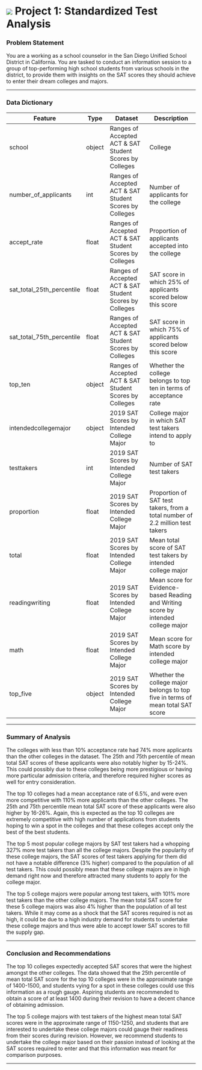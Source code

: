 # ![](https://ga-dash.s3.amazonaws.com/production/assets/logo-9f88ae6c9c3871690e33280fcf557f33.png) Project 1: Standardized Test Analysis

### Problem Statement

You are a working as a school counselor in the San Diego Unified School District in California. You are tasked to conduct an information session to a group of top-performing high school students from various schools in the district, to provide them with insights on the SAT scores they should achieve to enter their dream colleges and majors.

---

### Data Dictionary

|Feature|Type|Dataset|Description|
|---|---|---|---|
|school|object|Ranges of Accepted ACT & SAT Student Scores by Colleges|College|
|number_of_applicants|int|Ranges of Accepted ACT & SAT Student Scores by Colleges|Number of applicants for the college|
|accept_rate|float|Ranges of Accepted ACT & SAT Student Scores by Colleges|Proportion of applicants accepted into the college|
|sat_total_25th_percentile|float|Ranges of Accepted ACT & SAT Student Scores by Colleges|SAT score in which 25% of applicants scored below this score|
|sat_total_75th_percentile|float|Ranges of Accepted ACT & SAT Student Scores by Colleges|SAT score in which 75% of applicants scored below this score|
|top_ten|object|Ranges of Accepted ACT & SAT Student Scores by Colleges|Whether the college belongs to top ten in terms of acceptance rate|
|intendedcollegemajor|object|2019 SAT Scores by Intended College Major|College major in which SAT test takers intend to apply to|
|testtakers|int|2019 SAT Scores by Intended College Major|Number of SAT test takers|
|proportion|float|2019 SAT Scores by Intended College Major|Proportion of SAT test takers, from a total number of 2.2 million test takers|
|total|float|2019 SAT Scores by Intended College Major|Mean total score of SAT test takers by intended college major|
|readingwriting|float|2019 SAT Scores by Intended College Major|Mean score for Evidence-based Reading and Writing score by intended college major|
|math|float|2019 SAT Scores by Intended College Major|Mean score for Math score by intended college major|
|top_five|object|2019 SAT Scores by Intended College Major|Whether the college major belongs to top five in terms of mean total SAT score|

---

### Summary of Analysis

The colleges with less than 10% acceptance rate had 74% more applicants than the other colleges in the dataset. The 25th and 75th percentile of mean total SAT scores of these applicants were also notably higher by 15-24%. This could possibly due to these colleges being more prestigious or having more particular admission criteria, and therefore required higher scores as well for entry consideration.

The top 10 colleges had a mean acceptance rate of 6.5%, and were even more competitive with 110% more applicants than the other colleges. The 25th and 75th percentile mean total SAT score of these applicants were also higher by 16-26%. Again, this is expected as the top 10 colleges are extremely competitive with high number of applications from students hoping to win a spot in the colleges and that these colleges accept only the best of the best students.

The top 5 most popular college majors by SAT test takers had a whopping 327% more test takers than all the college majors. Despite the popularity of these college majors, the SAT scores of test takers applying for them did not have a notable difference (3% higher) compared to the population of all test takers. This could possibly mean that these college majors are in high demand right now and therefore attracted many students to apply for the college major.

The top 5 college majors were popular among test takers, with 101% more test takers than the other college majors. The mean total SAT score for these 5 college majors was also 4% higher than the population of all test takers. While it may come as a shock that the SAT scores required is not as high, it could be due to a high industry demand for students to undertake these college majors and thus were able to accept lower SAT scores to fill the supply gap.

---

### Conclusion and Recommendations

The top 10 colleges expectedly accepted SAT scores that were the highest amongst the other colleges. The data showed that the 25th percentile of mean total SAT score for the top 10 colleges were in the approximate range of 1400-1500, and students vying for a spot in these colleges could use this information as a rough gauge. Aspiring students are recommended to obtain a score of at least 1400 during their revision to have a decent chance of obtaining admission.

The top 5 college majors with test takers of the highest mean total SAT scores were in the approximate range of 1150-1250, and students that are interested to undertake these college majors could gauge their readiness from their scores during revision. However, we recommend students to undertake the college major based on their passion instead of looking at the SAT scores required to enter and that this information was meant for comparison purposes.

---
